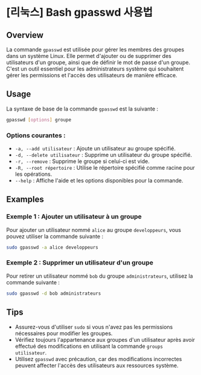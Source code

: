 # [리눅스] Bash gpasswd 사용법

## Overview
La commande `gpasswd` est utilisée pour gérer les membres des groupes dans un système Linux. Elle permet d'ajouter ou de supprimer des utilisateurs d'un groupe, ainsi que de définir le mot de passe d'un groupe. C'est un outil essentiel pour les administrateurs système qui souhaitent gérer les permissions et l'accès des utilisateurs de manière efficace.

## Usage
La syntaxe de base de la commande `gpasswd` est la suivante :

```bash
gpasswd [options] groupe
```

### Options courantes :
- `-a, --add utilisateur` : Ajoute un utilisateur au groupe spécifié.
- `-d, --delete utilisateur` : Supprime un utilisateur du groupe spécifié.
- `-r, --remove` : Supprime le groupe si celui-ci est vide.
- `-R, --root répertoire` : Utilise le répertoire spécifié comme racine pour les opérations.
- `--help` : Affiche l'aide et les options disponibles pour la commande.

## Examples
### Exemple 1 : Ajouter un utilisateur à un groupe
Pour ajouter un utilisateur nommé `alice` au groupe `developpeurs`, vous pouvez utiliser la commande suivante :

```bash
sudo gpasswd -a alice developpeurs
```

### Exemple 2 : Supprimer un utilisateur d'un groupe
Pour retirer un utilisateur nommé `bob` du groupe `administrateurs`, utilisez la commande suivante :

```bash
sudo gpasswd -d bob administrateurs
```

## Tips
- Assurez-vous d'utiliser `sudo` si vous n'avez pas les permissions nécessaires pour modifier les groupes.
- Vérifiez toujours l'appartenance aux groupes d'un utilisateur après avoir effectué des modifications en utilisant la commande `groups utilisateur`.
- Utilisez `gpasswd` avec précaution, car des modifications incorrectes peuvent affecter l'accès des utilisateurs aux ressources système.